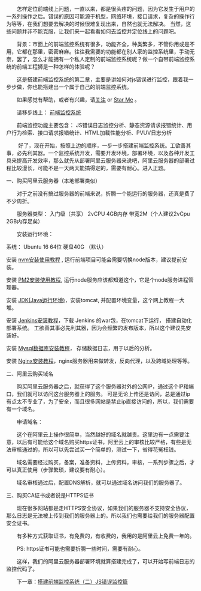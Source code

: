 　　怎样定位前端线上问题，一直以来，都是很头疼的问题，因为它发生于用户的一系列操作之后。错误的原因可能源于机型，网络环境，接口请求，复杂的操作行为等等，在我们想要去解决的时候很难复现出来，自然也就无法解决。 当然，这些问题并非不能克服，让我们来一起看看如何去监控并定位线上的问题吧。 

 

　　背景：市面上的前端监控系统有很多，功能齐全，种类繁多，不管你用或是不用，它都在那里，密密麻麻。往往我需要的功能都在别人家的监控系统里，手动无奈，罢了，怎么才能拥有一个私人定制的前端监控系统呢？做一个自带前端监控系统的前端工程狮是一种怎样的体验呢？

 

　　这是搭建前端监控系统的第二章，主要是讲如何对js错误进行监控，跟着我一步步做，你也能搭建出一个属于自己的前端监控系统。

　　如果感觉有帮助，或者有兴趣，请[关注](https://zhuanlan.zhihu.com/webfunny) or [Star Me](https://github.com/a597873885/webfunny_monitor) 。

 

　　请移步线上： [前端监控系统](http://www.webfunny.cn/webfunny_multi/home.html)  

 

　　前端监控功能主要包含：  JS错误日志监控分析、静态资源请求报错统计、用户行为检索、接口请求报错统计、HTML加载性能分析、PVUV日志分析

　　 好了，现在开始，按照上边的顺序，一步一步搭建前端监控系统。工欲善其事，必先利其器。一个监控系统开发，需要开发环境，部署环境，以及各种开发工具来提高开发效率，那么就先从部署阿里云服务器来说吧，阿里云服务器的部署过程比较漫长，可能不是一天两天能搞得定的，需要有耐心。进入正题。

一、购买阿里云服务器（本地部署类似）

　　对于之前没有搞过服务器的前端来说，折腾一个能运行的服务器，还真是费了不少周折。

　　服务器类型： 入门级（共享） 2vCPU 4GB内存 带宽2M（个人建议2vCpu 2GB内存足矣）

　　安装运行环境：

系统： Ubuntu 16 64位 硬盘40G （默认）

安装 [nvm安装使用教程](https://www.cnblogs.com/lizhanzhou/p/5596879.html) , 运行前端项目可能会需要切换node版本，建议提前安装。

安装 [PM2安装使用教程](https://www.cnblogs.com/lizhanzhou/p/5596879.html), 运行node服务应该都知道这个，它是个node服务进程管理器。

安装 [JDK(Java运行环境)](https://www.cnblogs.com/xuliangxing/p/7066913.html)，安装tomcat, 并配置环境变量，这个网上教程一大堆。

安装 [Jenkins安装教程](https://jingyan.baidu.com/article/36d6ed1f6928b51bcf4883ee.html)，下载 Jenkins 的war包，在tomcat下运行， 搭建自动化部署系统。 工欲善其事必先利其器，因为会频繁的发布版本，所以这个建议先安装好。

安装 [Mysql数据库安装教程](https://www.cnblogs.com/warm-stranger/p/10333348.html)， 存储数据日志，用于以后的分析。

安装 [Nginx安装教程](https://www.cnblogs.com/EasonJim/p/7806879.html)，nginx服务器用来做转发，反向代理，以及跨域处理等等。

二、阿里云购买域名

　　购买阿里云服务器之后，就获得了这个服务器对外的公网IP，通过这个IP和端口，我们就可以访问这台服务器上的服务。 可是无论上传还是访问，总是通过ip有点太不专业了，为了安全，而且很多网站是禁止ip直接访问的，所以，我们需要有一个域名。

　　申请域名：

　　这个在阿里云上操作很简单，当然越好的域名就越贵。这里边有一点需要注意，以后有可能给这个域名购买https证书，阿里云上的审核比较严格，有些是无法审核通过的，所以可以先尝试买一个简单的，测试一下，省得花冤枉钱。

　　域名需要经过购买，备案，准备资料，上传资料，审核，一系列步骤之后，才可以真正使用（步骤繁琐，建议要有耐心）。

　　域名审核通过后，配置DNS解析，就可以通过域名访问我们的服务器了。

三、购买CA证书或者说是HTTPS证书

　　现在很多网站都是走HTTPS安全协议，如果我们的服务器不支持安全协议，那么日志是无法被上传到我们的服务器上的。所以我们也需要给我们的服务器配置安全证书。

　　有多种方式获取证书，有免费的，有收费的，我用的是阿里云上免费一年的。

 　　PS: https证书可能也需要折腾一些时间，需要有耐心。

　　这样，我们的阿里云服务器部署环境就算搭建完成了，可以开始写前端日志的监控代码了。

　　下一章：[搭建前端监控系统（二）JS错误监控篇](https://www.cnblogs.com/warm-stranger/p/9417084.html)

 

 
